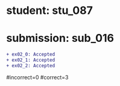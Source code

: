 # student: stu_087
# submission: sub_016

```diff
+ ex02_0: Accepted
+ ex02_1: Accepted
+ ex02_2: Accepted
```
#incorrect=0
#correct=3
